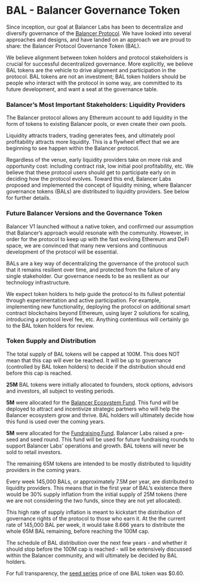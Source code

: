 # BAL - Balancer Governance Token

Since inception, our goal at Balancer Labs has been to decentralize and diversify governance of the [Balancer Protocol](http://balancer.finance/). We have looked into several approaches and designs, and have landed on an approach we are proud to share: the Balancer Protocol Governance Token \(BAL\).

We believe alignment between token holders and protocol stakeholders is crucial for successful decentralized governance. More explicitly, we believe BAL tokens are the vehicle to drive alignment and participation in the protocol. BAL tokens are not an investment; BAL token holders should be people who interact with the protocol in some way, are committed to its future development, and want a seat at the governance table.

### Balancer’s Most Important Stakeholders: Liquidity Providers <a id="6f3a"></a>

The Balancer protocol allows any Ethereum account to add liquidity in the form of tokens to existing Balancer pools, or even create their own pools.

Liquidity attracts traders, trading generates fees, and ultimately pool profitability attracts more liquidity. This is a flywheel effect that we are beginning to see happen within the Balancer protocol.

Regardless of the venue, early liquidity providers take on more risk and opportunity cost: including contract risk, low initial pool profitability, etc. We believe that these protocol users should get to participate early on in deciding how the protocol evolves. Toward this end, Balancer Labs proposed and implemented the concept of liquidity mining, where Balancer governance tokens \(BALs\) are distributed to liquidity providers. See below for further details.

### Future Balancer Versions and the Governance Token <a id="ffb5"></a>

Balancer V1 launched without a native token, and confirmed our assumption that Balancer’s approach would resonate with the community. However, in order for the protocol to keep up with the fast evolving Ethereum and DeFi space, we are convinced that many new versions and continuous development of the protocol will be essential.

BALs are a key way of decentralizing the governance of the protocol such that it remains resilient over time, and protected from the failure of any single stakeholder. Our governance needs to be as resilient as our technology infrastructure.

We expect token holders to help guide the protocol to its fullest potential through experimentation and active participation. For example, implementing new functionality, deploying the protocol on additional smart contract blockchains beyond Ethereum, using layer 2 solutions for scaling, introducing a protocol level fee, etc. Anything contentious will certainly go to the BAL token holders for review.

### Token Supply and Distribution <a id="14a8"></a>

The total supply of BAL tokens will be capped at 100M. This does NOT mean that this cap will ever be reached. It will be up to governance \(controlled by BAL token holders\) to decide if the distribution should end before this cap is reached. 

**25M** BAL tokens were initially allocated to founders, stock options, advisors and investors, all subject to vesting periods.

**5M** were allocated for the [Balancer Ecosystem Fund](https://etherscan.io/token/0xba100000625a3754423978a60c9317c58a424e3d?a=0xb618f903ad1d00d6f7b92f5b0954dcdc056fc533). This fund will be deployed to attract and incentivize strategic partners who will help the Balancer ecosystem grow and thrive. BAL holders will ultimately decide how this fund is used over the coming years.

**5M** were allocated for the [Fundraising Fund](https://etherscan.io/token/0xba100000625a3754423978a60c9317c58a424e3d?a=0xb129f73f1afd3a49c701241f374db17ae63b20eb). Balancer Labs raised a pre-seed and seed round. This fund will be used for future fundraising rounds to support Balancer Labs' operations and growth. BAL tokens will never be sold to retail investors.

The remaining 65M tokens are intended to be mostly distributed to liquidity providers in the coming years. 

Every week 145,000 BALs, or approximately 7.5M per year, are distributed to liquidity providers. This means that in the first year of BAL’s existence there would be 30% supply inflation from the initial supply of 25M tokens \(here we are not considering the two funds, since they are not yet allocated\). 

This high rate of supply inflation is meant to kickstart the distribution of governance rights of the protocol to those who earn it. At the the current rate of 145,000 BAL per week, it would take 8.666 years to distribute the whole 65M BAL remaining, before reaching the 100M cap.

The schedule of BAL distribution over the next few years - and whether it should stop before the 100M cap is reached - will be extensively discussed within the Balancer community, and will ultimately be decided by BAL holders.

For full transparency, the [seed series](https://medium.com/balancer-protocol/balancer-labs-raises-3m-to-supercharge-programmable-liquidity-8f1a42323c78) price of one BAL token was $0.60.

